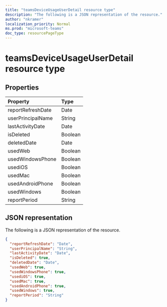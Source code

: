 ```yaml
---
title: "teamsDeviceUsageUserDetail resource type"
description: "The following is a JSON representation of the resource."
author: "nkramer"
localization_priority: Normal
ms.prod: "microsoft-teams"
doc_type: resourcePageType
---
```


# teamsDeviceUsageUserDetail resource type

## Properties

| Property          | Type    |
| :---------------- | :------ |
| reportRefreshDate | Date    |
| userPrincipalName | String  |
| lastActivityDate  | Date    |
| isDeleted         | Boolean |
| deletedDate       | Date    |
| usedWeb           | Boolean |
| usedWindowsPhone  | Boolean |
| usediOS           | Boolean |
| usedMac           | Boolean |
| usedAndroidPhone  | Boolean |
| usedWindows       | Boolean |
| reportPeriod      | String  |

## JSON representation

The following is a JSON representation of the resource.

<!-- {
  "blockType": "resource",
  "@odata.type": "microsoft.graph.teamsDeviceUsageUserDetail"
} -->

```json
{
  "reportRefreshDate": "Date", 
  "userPrincipalName": "String", 
  "lastActivityDate": "Date", 
  "isDeleted": true, 
  "deletedDate": "Date", 
  "usedWeb": true, 
  "usedWindowsPhone": true, 
  "usediOS": true, 
  "usedMac": true, 
  "usedAndroidPhone": true, 
  "usedWindows": true, 
  "reportPeriod": "String"
}
```

